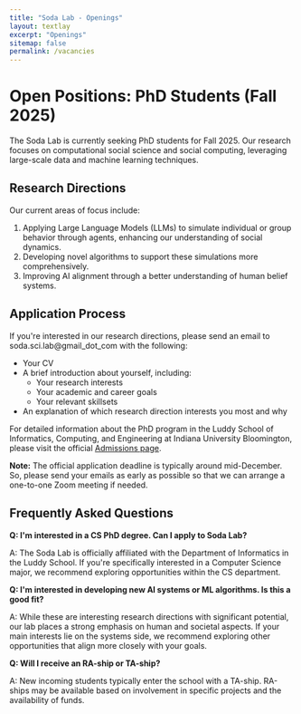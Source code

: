 ```yaml
---
title: "Soda Lab - Openings"
layout: textlay
excerpt: "Openings"
sitemap: false
permalink: /vacancies
---
```


# Open Positions: PhD Students (Fall 2025)

The Soda Lab is currently seeking PhD students for Fall 2025. Our research focuses on computational social science and social computing, leveraging large-scale data and machine learning techniques.

## Research Directions

Our current areas of focus include:

1. Applying Large Language Models (LLMs) to simulate individual or group behavior through agents, enhancing our understanding of social dynamics.
2. Developing novel algorithms to support these simulations more comprehensively.
3. Improving AI alignment through a better understanding of human belief systems.


## Application Process 

If you're interested in our research directions, please send an email to soda.sci.lab@gmail_dot_com with the following:

- Your CV
- A brief introduction about yourself, including:
  - Your research interests
  - Your academic and career goals
  - Your relevant skillsets
- An explanation of which research direction interests you most and why

For detailed information about the PhD program in the Luddy School of Informatics, Computing, and Engineering at Indiana University Bloomington, please visit the official [Admissions page](https://luddy.indiana.edu/admissions/index.html).

**Note:** The official application deadline is typically around mid-December. So, please send your emails as early as possible so that we can arrange a one-to-one Zoom meeting if needed.



## Frequently Asked Questions

**Q: I'm interested in a CS PhD degree. Can I apply to Soda Lab?**

A: The Soda Lab is officially affiliated with the Department of Informatics in the Luddy School. If you're specifically interested in a Computer Science major, we recommend exploring opportunities within the CS department.

**Q: I'm interested in developing new AI systems or ML algorithms. Is this a good fit?**

A: While these are interesting research directions with significant potential, our lab places a strong emphasis on human and societal aspects. If your main interests lie on the systems side, we recommend exploring other opportunities that align more closely with your goals.

**Q: Will I receive an RA-ship or TA-ship?**

A: New incoming students typically enter the school with a TA-ship. RA-ships may be available based on involvement in specific projects and the availability of funds.




<!-- **Important**: please insert _"Application PhD"_ or _"Application Postdoc"_ in the subject line. If you are applying to a specific advertisement, note this in your email. -->

<!-- ### Master projects for Leiden University students
If you are a Master student at Leiden University looking for a Master project, contact me (or any group member) per email or stop by my office. -->

<!-- ### Master or Undergrad students (IU)
If you are interested in doing an independent research, please send us an email (soda.sci.lab@gmail_dot_com).  -->


<!-- <figure>
<img src="{{ site.url }}{{ site.baseurl }}/images/picpic/Gallery/DSC_0696.jpg" width="95%">
</figure> -->
